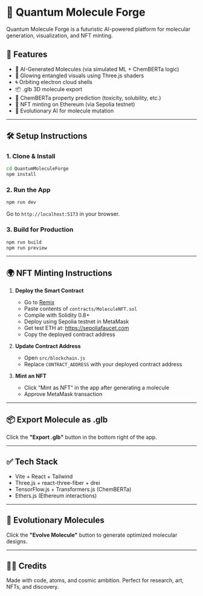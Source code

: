 
# 🌌 Quantum Molecule Forge

Quantum Molecule Forge is a futuristic AI-powered platform for molecular generation, visualization, and NFT minting.

## 🚀 Features

- 🔬 AI-Generated Molecules (via simulated ML + ChemBERTa logic)
- 💠 Glowing entangled visuals using Three.js shaders
- 🌀 Orbiting electron cloud shells
- 📦 .glb 3D molecule export
- 🧠 ChemBERTa property prediction (toxicity, solubility, etc.)
- 🔗 NFT minting on Ethereum (via Sepolia testnet)
- 🧬 Evolutionary AI for molecule mutation

---

## 🛠 Setup Instructions

### 1. Clone & Install

```bash
cd QuantumMoleculeForge
npm install
```

### 2. Run the App

```bash
npm run dev
```

Go to `http://localhost:5173` in your browser.

### 3. Build for Production

```bash
npm run build
npm run preview
```

---

## 🌍 NFT Minting Instructions

1. **Deploy the Smart Contract**
   - Go to [Remix](https://remix.ethereum.org)
   - Paste contents of `contracts/MoleculeNFT.sol`
   - Compile with Solidity 0.8+
   - Deploy using Sepolia testnet in MetaMask
   - Get test ETH at: https://sepoliafaucet.com
   - Copy the deployed contract address

2. **Update Contract Address**
   - Open `src/blockchain.js`
   - Replace `CONTRACT_ADDRESS` with your deployed contract address

3. **Mint an NFT**
   - Click “Mint as NFT” in the app after generating a molecule
   - Approve MetaMask transaction

---

## 📦 Export Molecule as .glb
Click the **"Export .glb"** button in the bottom right of the app.

---

## ✅ Tech Stack

- Vite + React + Tailwind
- Three.js + react-three-fiber + drei
- TensorFlow.js + Transformers.js (ChemBERTa)
- Ethers.js (Ethereum interactions)

---

## 🧬 Evolutionary Molecules
Click the **"Evolve Molecule"** button to generate optimized molecular designs.

---

## 👨‍🔬 Credits

Made with code, atoms, and cosmic ambition. Perfect for research, art, NFTs, and discovery.

